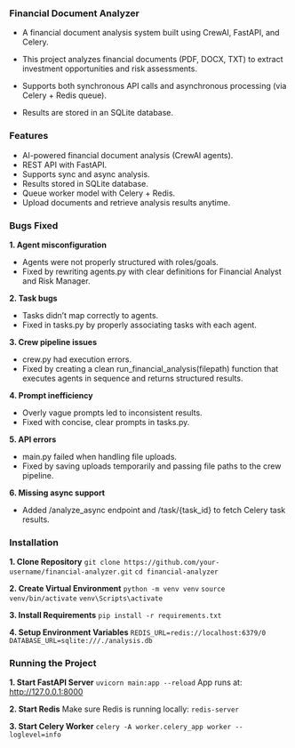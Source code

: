 ### **Financial Document Analyzer**

- A financial document analysis system built using CrewAI, FastAPI, and Celery.

- This project analyzes financial documents (PDF, DOCX, TXT) to extract investment opportunities and risk assessments.

- Supports both synchronous API calls and asynchronous processing (via Celery + Redis queue).

- Results are stored in an SQLite database.

### **Features**

- AI-powered financial document analysis (CrewAI agents).
- REST API with FastAPI.
- Supports sync and async analysis.
- Results stored in SQLite database.
- Queue worker model with Celery + Redis.
- Upload documents and retrieve analysis results anytime.

### **Bugs Fixed**

**1. Agent misconfiguration**

- Agents were not properly structured with roles/goals.
- Fixed by rewriting agents.py with clear definitions for Financial Analyst and Risk Manager.

**2. Task bugs**

- Tasks didn’t map correctly to agents.
- Fixed in tasks.py by properly associating tasks with each agent.

**3. Crew pipeline issues**

- crew.py had execution errors.
- Fixed by creating a clean run_financial_analysis(filepath) function that executes agents in sequence and returns structured results.

**4. Prompt inefficiency**

- Overly vague prompts led to inconsistent results.
- Fixed with concise, clear prompts in tasks.py.

**5. API errors**

- main.py failed when handling file uploads.
- Fixed by saving uploads temporarily and passing file paths to the crew pipeline.

**6. Missing async support**

- Added /analyze_async endpoint and /task/{task_id} to fetch Celery task results.

### **Installation**

**1. Clone Repository**
`git clone https://github.com/your-username/financial-analyzer.git`
`cd financial-analyzer`

**2. Create Virtual Environment**
`python -m venv venv`
`source venv/bin/activate`
`venv\Scripts\activate`

**3. Install Requirements**
`pip install -r requirements.txt`

**4. Setup Environment Variables**
`REDIS_URL=redis://localhost:6379/0`
`DATABASE_URL=sqlite:///./analysis.db`

### **Running the Project**

**1. Start FastAPI Server**
`uvicorn main:app --reload`
App runs at: http://127.0.0.1:8000

**2. Start Redis**
Make sure Redis is running locally:
`redis-server`

**3. Start Celery Worker**
`celery -A worker.celery_app worker --loglevel=info`
